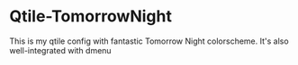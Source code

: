 # Qtile-TomorrowNight

This is my qtile config with fantastic Tomorrow Night colorscheme. 
It's also well-integrated with dmenu
